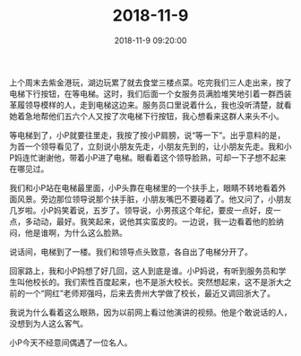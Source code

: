 ﻿---
title: "2018-11-9"
date: 2018-11-9 09:20:00
tags: 文字
categories: 爸爸
---
上个周末去紫金港玩，湖边玩累了就去食堂三楼点菜。吃完我们三人走出来，按了电梯下行按钮，在等电梯。这时，我们后面一个女服务员满脸堆笑地引着一群西装革履领导模样的人，走到电梯这边来。服务员口里说着什么，我也没听清楚，就看她着急地帮他们五六个人又按了次电梯下行按钮，我心想看来这群人来头不小。

等电梯到了，小P就要往里走，我按了按小P肩膀，说“等一下”。出乎意料的是，为首一个领导看见了，立刻说小朋友先走，小朋友先到的，让小朋友先走。我和小P妈连忙谢谢他，带着小P进了电梯。眼看着这个领导脸熟，可却一下子想不起来在哪见过。

我们和小P站在电梯最里面，小P头靠在电梯里的一个扶手上，眼睛不转地看着外面风景。旁边那位领导说那个扶手脏，小朋友嘴巴不要碰着了。他又问了，小朋友几岁啦。小P妈笑着说，五岁了。领导说，小男孩这个年纪，要皮一点好，皮一点，多动动，最好。我笑起来，说他其实蛮皮的。一边说，我一边看着他的脸纳闷，他是谁啊，为什么这么脸熟。

说话间，电梯到了一楼。我们和领导点头致意，各自出了电梯分开了。

回家路上，我和小P妈想了好几回，这人到底是谁。小P妈说，有听到服务员和学生叫他校长的。我们索性百度起来，也不是浙大校长。突然想起来，这不是浙大之前的一个“网红”老师郑强吗，后来去贵州大学做了校长，最近又调回浙大了。

我说为什么看着这么眼熟，因为以前网上看过他演讲的视频。他是个敢说话的人，没想到为人这么客气。

小P今天不经意间偶遇了一位名人。